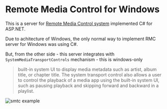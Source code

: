 # Remote Media Control for Windows

This is a server for [Remote Media Control system](https://github.com/Remote-Media-Control/core) implemented C# for ASP.NET.

Due to achitecture of Windows, the only normal way to implement RMC server for Windows was using C#.

But, from the other side - this server integrates with `SystemMediaTransportControls` mechanism - this is windows-only
> built-in system UI to display media metadata such as artist, album title, or chapter title. The system transport control also allows a user to control the playback of a media app using the built-in system UI, such as pausing playback and skipping forward and backward in a playlist.

![smtc example](https://docs.microsoft.com/en-us/uwp/api/windows.media/images/smtc.png?view=winrt-22621)

